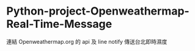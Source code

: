 # Python-project-Openweathermap-Real-Time-Message
連結 Openweathermap.org 的 api 及 line notify 傳送台北即時濕度
